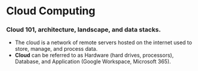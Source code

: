 # **Cloud Computing**

### Cloud 101, architecture, landscape, and data stacks.

- The cloud is a network of remote servers hosted on the internet used to store, manage, and process data.
- **Cloud** can be referred to as Hardware (hard drives, processors), Database, and Application (Google Workspace, Microsoft 365).
